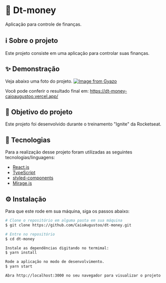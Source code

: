 # 💸 Dt-money
Aplicação para controle de finanças.

## ℹ️ Sobre o projeto 
Este projeto consiste em uma aplicação para controlar suas finanças.

## ✨ Demonstração
Veja abaixo uma foto do projeto.
[![Image from Gyazo](https://i.gyazo.com/9b17c92bd264c09bcb5755bfc6c41165.png)](https://gyazo.com/9b17c92bd264c09bcb5755bfc6c41165)

Você pode conferir o resultado final em: https://dt-money-caioaugustoo.vercel.app/


## 🎯 Objetivo do projeto
Este projeto foi desenvolvido durante o treinamento "Ignite" da Rocketseat.

## 📝 Tecnologias 
Para a realização desse projeto foram utilizadas as seguintes tecnologias/linguagens: 
- [React.js](https://reactjs.org/) 
- [TypeScript](https://www.typescriptlang.org/)
- [styled-components](https://styled-components.com/)
- [Mirage.js](https://miragejs.com/)

## ⚙️ Instalação
Para que este rode em sua máquina, siga os passos abaixo:

```bash
# Clone o repositório em alguma pasta em sua máquina
$ git clone https://github.com/CaioAugustoo/dt-money.git

# Entre no repositório
$ cd dt-money

Instale as dependências digitando no termimal:
$ yarn install

Rode a aplicação no modo de desenvolvimento.
$ yarn start

Abra http://localhost:3000 no seu navegador para visualizar o projeto
```
